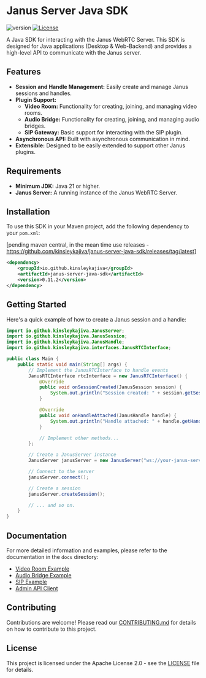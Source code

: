 # Janus Server Java SDK

![version](https://img.shields.io/badge/version-0.11.2-blue)
[![License](https://img.shields.io/badge/License-Apache%202.0-blue.svg)](https://opensource.org/licenses/Apache-2.0)

A Java SDK for interacting with the Janus WebRTC Server. This SDK is designed for Java applications (Desktop & Web-Backend) and provides a high-level API to communicate with the Janus server.

## Features

*   **Session and Handle Management:** Easily create and manage Janus sessions and handles.
*   **Plugin Support:**
    *   **Video Room:** Functionality for creating, joining, and managing video rooms.
    *   **Audio Bridge:** Functionality for creating, joining, and managing audio bridges.
    *   **SIP Gateway:** Basic support for interacting with the SIP plugin.
*   **Asynchronous API:** Built with asynchronous communication in mind.
*   **Extensible:** Designed to be easily extended to support other Janus plugins.

## Requirements

*   **Minimum JDK:** Java 21 or higher.
*   **Janus Server:** A running instance of the Janus WebRTC Server.

## Installation

To use this SDK in your Maven project, add the following dependency to your `pom.xml`:

[pending maven  central, in the mean time use releases -https://github.com/kinsleykajiva/janus-server-java-sdk/releases/tag/latest]
```xml
<dependency>
    <groupId>io.github.kinsleykajiva</groupId>
    <artifactId>janus-server-java-sdk</artifactId>
    <version>0.11.2</version>
</dependency>
```

## Getting Started

Here's a quick example of how to create a Janus session and a handle:

```java
import io.github.kinsleykajiva.JanusServer;
import io.github.kinsleykajiva.JanusSession;
import io.github.kinsleykajiva.JanusHandle;
import io.github.kinsleykajiva.interfaces.JanusRTCInterface;

public class Main {
    public static void main(String[] args) {
        // Implement the JanusRTCInterface to handle events
        JanusRTCInterface rtcInterface = new JanusRTCInterface() {
            @Override
            public void onSessionCreated(JanusSession session) {
                System.out.println("Session created: " + session.getSessionId());
            }

            @Override
            public void onHandleAttached(JanusHandle handle) {
                System.out.println("Handle attached: " + handle.getHandleId());
            }

            // Implement other methods...
        };

        // Create a JanusServer instance
        JanusServer janusServer = new JanusServer("ws://your-janus-server:8188", rtcInterface);

        // Connect to the server
        janusServer.connect();

        // Create a session
        janusServer.createSession();

        // ... and so on.
    }
}
```

## Documentation

For more detailed information and examples, please refer to the documentation in the `docs` directory:

*   [Video Room Example](./docs/videoRoomExamples.md)
*   [Audio Bridge Example](./docs/AudioBridgeExample.md)
*   [SIP Example](./docs/SipExample.md)
*   [Admin API Client](./docs/JanusAdmin.md)

## Contributing

Contributions are welcome! Please read our [CONTRIBUTING.md](CONTRIBUTING.md) for details on how to contribute to this project.

## License

This project is licensed under the Apache License 2.0 - see the [LICENSE](LICENSE) file for details.
